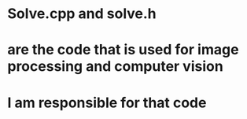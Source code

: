 # Solve.cpp and solve.h 
# are the code that is used for image processing and computer vision
# I am responsible for that code
